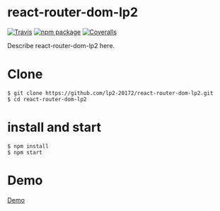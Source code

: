 # react-router-dom-lp2

[![Travis][build-badge]][build]
[![npm package][npm-badge]][npm]
[![Coveralls][coveralls-badge]][coveralls]

Describe react-router-dom-lp2 here.

[build-badge]: https://img.shields.io/travis/user/repo/master.png?style=flat-square
[build]: https://travis-ci.org/user/repo

[npm-badge]: https://img.shields.io/npm/v/npm-package.png?style=flat-square
[npm]: https://www.npmjs.org/package/npm-package

[coveralls-badge]: https://img.shields.io/coveralls/user/repo/master.png?style=flat-square
[coveralls]: https://coveralls.io/github/user/repo

# Clone

```
$ git clone https://github.com/lp2-20172/react-router-dom-lp2.git
$ cd react-router-dom-lp2

```

# install and start

```
$ npm install
$ npm start

```
# Demo
[Demo](https://lp2-20172.github.io/react-router-dom-lp2)
